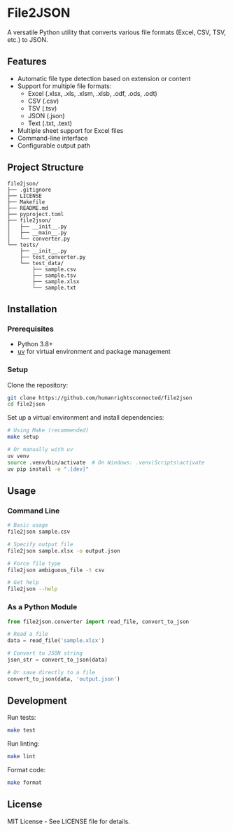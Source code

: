 # File2JSON

A versatile Python utility that converts various file formats (Excel, CSV, TSV, etc.) to JSON.

## Features

- Automatic file type detection based on extension or content
- Support for multiple file formats:
  - Excel (.xlsx, .xls, .xlsm, .xlsb, .odf, .ods, .odt)
  - CSV (.csv)
  - TSV (.tsv)
  - JSON (.json)
  - Text (.txt, .text)
- Multiple sheet support for Excel files
- Command-line interface
- Configurable output path

## Project Structure
```
file2json/
├── .gitignore
├── LICENSE
├── Makefile
├── README.md
├── pyproject.toml
├── file2json/
│   ├── __init__.py
│   ├── __main__.py
│   └── converter.py
└── tests/
    ├── __init__.py
    ├── test_converter.py
    └── test_data/
        ├── sample.csv
        ├── sample.tsv
        ├── sample.xlsx
        └── sample.txt
```

## Installation

### Prerequisites

- Python 3.8+
- [uv](https://github.com/astral-sh/uv) for virtual environment and package management

### Setup

Clone the repository:

```bash
git clone https://github.com/humanrightsconnected/file2json
cd file2json
```

Set up a virtual environment and install dependencies:

```bash
# Using Make (recommended)
make setup

# Or manually with uv
uv venv
source .venv/bin/activate  # On Windows: .venv\Scripts\activate
uv pip install -e ".[dev]"
```

## Usage

### Command Line

```bash
# Basic usage
file2json sample.csv

# Specify output file
file2json sample.xlsx -o output.json

# Force file type
file2json ambiguous_file -t csv

# Get help
file2json --help
```

### As a Python Module

```python
from file2json.converter import read_file, convert_to_json

# Read a file
data = read_file('sample.xlsx')

# Convert to JSON string
json_str = convert_to_json(data)

# Or save directly to a file
convert_to_json(data, 'output.json')
```

## Development

Run tests:

```bash
make test
```

Run linting:

```bash
make lint
```

Format code:

```bash
make format
```

## License

MIT License - See LICENSE file for details.
